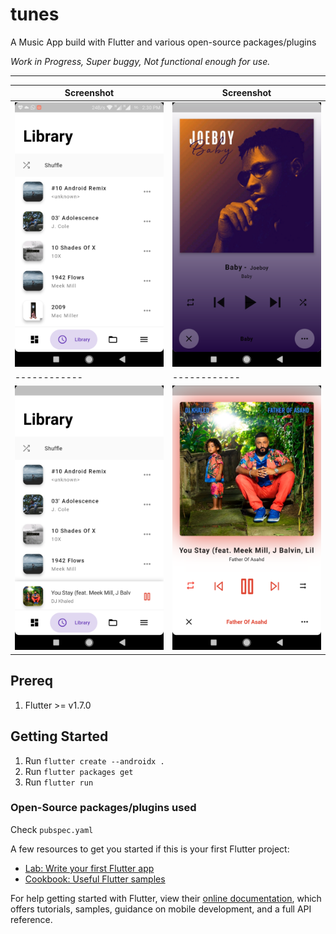 # tunes

A Music App build with Flutter and various open-source packages/plugins

_Work in Progress, Super buggy, Not functional enough for use._

---

| Screenshot   | Screenshot   |
| ------------ | ------------ |
| <img src="https://github.com/newtonmunene99/tunes/blob/master/Screenshot1.png"> | <img src="https://github.com/newtonmunene99/tunes/blob/master/Screenshot2.png"> |
| ------------ | ------------ |
| <img src="https://github.com/newtonmunene99/tunes/blob/master/Screenshot3.png"> | <img src="https://github.com/newtonmunene99/tunes/blob/master/Screenshot4.png"> |

## Prereq
1. Flutter >= v1.7.0

## Getting Started

1. Run `flutter create --androidx .`
2. Run `flutter packages get`
3. Run `flutter run`

### Open-Source packages/plugins used

Check `pubspec.yaml`

A few resources to get you started if this is your first Flutter project:

- [Lab: Write your first Flutter app](https://flutter.dev/docs/get-started/codelab)
- [Cookbook: Useful Flutter samples](https://flutter.dev/docs/cookbook)

For help getting started with Flutter, view their
[online documentation](https://flutter.dev/docs), which offers tutorials,
samples, guidance on mobile development, and a full API reference.
